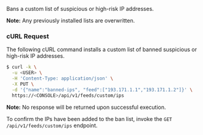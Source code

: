 Bans a custom list of suspicious or high-risk IP addresses.

**Note:** Any previously installed lists are overwritten.

### cURL Request

The following cURL command installs a custom list of banned suspicious or high-risk IP addresses.

```bash
$ curl -k \
  -u <USER> \
  -H 'Content-Type: application/json' \
  -X PUT \
  -d '{"name":"banned-ips", "feed":["193.171.1.1","193.171.1.2"]}' \
  https://<CONSOLE>/api/v1/feeds/custom/ips
```

**Note:** No response will be returned upon successful execution.

To confirm the IPs have been added to the ban list, invoke the `GET /api/v1/feeds/custom/ips` endpoint.

